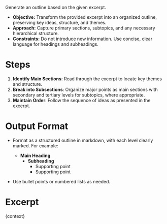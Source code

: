 Generate an outline based on the given excerpt.

- **Objective:** Transform the provided excerpt into an organized outline, preserving key ideas, structure, and themes.
- **Approach:** Capture primary sections, subtopics, and any necessary hierarchical structure.
- **Constraints:** Do not introduce new information. Use concise, clear language for headings and subheadings.
  
# Steps
1. **Identify Main Sections**: Read through the excerpt to locate key themes and structure.
2. **Break into Subsections**: Organize major points as main sections with secondary and tertiary levels for subtopics, where appropriate.
3. **Maintain Order**: Follow the sequence of ideas as presented in the excerpt.

# Output Format

- Format as a structured outline in markdown, with each level clearly marked. For example:
  - **Main Heading**
    - **Subheading**
      - Supporting point
      - Supporting point
  
- Use bullet points or numbered lists as needed.

# Excerpt
{context}